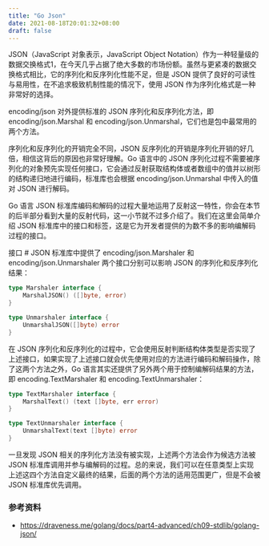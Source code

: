 ```yaml
---
title: "Go Json"
date: 2021-08-18T20:01:32+08:00
draft: false
---
```


JSON（JavaScript 对象表示，JavaScript Object Notation）作为一种轻量级的数据交换格式1，在今天几乎占据了绝大多数的市场份额。虽然与更紧凑的数据交换格式相比，它的序列化和反序列化性能不足，但是 JSON 提供了良好的可读性与易用性，在不追求极致机制性能的情况下，使用 JSON 作为序列化格式是一种非常好的选择。

encoding/json 对外提供标准的 JSON 序列化和反序列化方法，即 encoding/json.Marshal 和 encoding/json.Unmarshal，它们也是包中最常用的两个方法。

序列化和反序列化的开销完全不同，JSON 反序列化的开销是序列化开销的好几倍，相信这背后的原因也非常好理解。Go 语言中的 JSON 序列化过程不需要被序列化的对象预先实现任何接口，它会通过反射获取结构体或者数组中的值并以树形的结构递归地进行编码，标准库也会根据 encoding/json.Unmarshal 中传入的值对 JSON 进行解码。

Go 语言 JSON 标准库编码和解码的过程大量地运用了反射这一特性，你会在本节的后半部分看到大量的反射代码，这一小节就不过多介绍了。我们在这里会简单介绍 JSON 标准库中的接口和标签，这是它为开发者提供的为数不多的影响编解码过程的接口。

接口 #
JSON 标准库中提供了 encoding/json.Marshaler 和 encoding/json.Unmarshaler 两个接口分别可以影响 JSON 的序列化和反序列化结果：
```go
type Marshaler interface {
	MarshalJSON() ([]byte, error)
}

type Unmarshaler interface {
	UnmarshalJSON([]byte) error
}
```

在 JSON 序列化和反序列化的过程中，它会使用反射判断结构体类型是否实现了上述接口，如果实现了上述接口就会优先使用对应的方法进行编码和解码操作，除了这两个方法之外，Go 语言其实还提供了另外两个用于控制编解码结果的方法，即 encoding.TextMarshaler 和 encoding.TextUnmarshaler：
```go
type TextMarshaler interface {
	MarshalText() (text []byte, err error)
}

type TextUnmarshaler interface {
	UnmarshalText(text []byte) error
}
```

一旦发现 JSON 相关的序列化方法没有被实现，上述两个方法会作为候选方法被 JSON 标准库调用并参与编解码的过程。总的来说，我们可以在任意类型上实现上述这四个方法自定义最终的结果，后面的两个方法的适用范围更广，但是不会被 JSON 标准库优先调用。

### 参考资料

- https://draveness.me/golang/docs/part4-advanced/ch09-stdlib/golang-json/